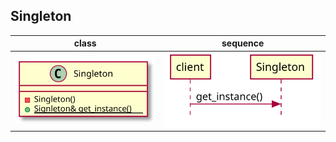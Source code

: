 ## Singleton
class                      | sequence
:-------------------------:|:-------------------------:
![](diagrams/singleton_class.svg) | ![](diagrams/singleton_sequence.svg)


